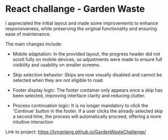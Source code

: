 # React challange - Garden Waste


I appreciated the initial layout and made some improvements to enhance responsiveness, while preserving the original functionality and ensuring ease of maintenance.

The main changes include:

- Mobile adaptation: In the provided layout, the progress header did not scroll fully on mobile devices, so adjustments were made to ensure full visibility and usability on smaller screens.

- Skip selection behavior: Skips are now visually disabled and cannot be selected when they are not eligible to road.

- Footer display logic: The footer container only appears once a skip has been selected, improving interface clarity and reducing clutter.

- Process continuation logic: It is no longer mandatory to click the 'Continue' button in the footer. If a user clicks the already selected skip a second time, the process will automatically proceed, offering a more intuitive interaction

Link to project: https://lyngolang.github.io/GardenWasteChallange/